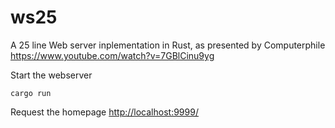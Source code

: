 # ws25

A 25 line Web server inplementation in Rust, as presented by Computerphile https://www.youtube.com/watch?v=7GBlCinu9yg

Start the webserver
```
cargo run
```

Request the homepage
[http://localhost:9999/](http://localhost:9999/)